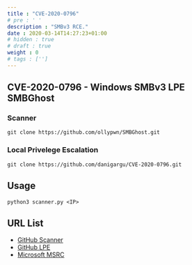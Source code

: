 ```yaml
---
title : "CVE-2020-0796"
# pre : ' '
description : "SMBv3 RCE."
date : 2020-03-14T14:27:23+01:00
# hidden : true
# draft : true
weight : 0
# tags : ['']
---
```


## CVE-2020-0796 - Windows SMBv3 LPE SMBGhost

### Scanner

```plain
git clone https://github.com/ollypwn/SMBGhost.git
```

### Local Privelege Escalation

```plain
git clone https://github.com/danigargu/CVE-2020-0796.git
```

## Usage

```plain
python3 scanner.py <IP>
```

## URL List

* [GitHub Scanner](https://github.com/ollypwn/SMBGhost)
* [GitHub LPE](https://github.com/danigargu/CVE-2020-0796)
* [Microsoft MSRC](https://portal.msrc.microsoft.com/en-US/security-guidance/advisory/CVE-2020-0796)

